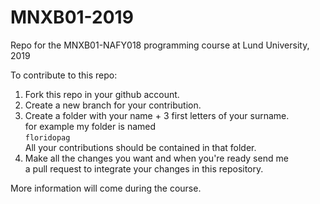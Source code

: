# MNXB01-2019
Repo for the MNXB01-NAFY018 programming course at Lund University, 2019

To contribute to this repo:

1) Fork this repo in your github account.
2) Create a new branch for your contribution.
3) Create a folder with your name + 3 first letters of your surname.  
   for example my folder is named   
    `floridopag`  
   All your contributions should be contained in that folder.
4) Make all the changes you want and when you're ready send me  
   a pull request to integrate your changes in this repository.

More information will come during the course.
   
